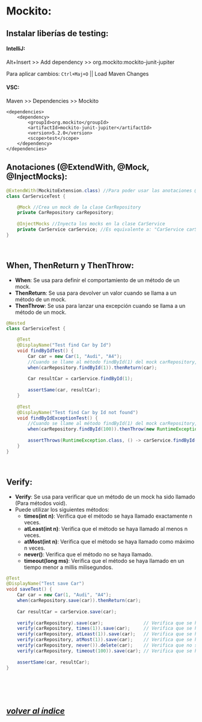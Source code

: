 # Mockito:
## Instalar liberías de testing:
#### IntelliJ: 
Alt+Insert >> Add dependency >> org.mockito:mockito-junit-jupiter

Para aplicar cambios: `Ctrl+Maj+O` || Load Maven Changes 
	
#### VSC: 
Maven >> Dependencies >> Mockito
```	
<dependencies>
    <dependency>
        <groupId>org.mockito</groupId>
        <artifactId>mockito-junit-jupiter</artifactId>
        <version>5.2.0</version>
        <scope>test</scope>
    </dependency>
</dependencies>
```

## Anotaciones (@ExtendWith, @Mock, @InjectMocks):
```java
@ExtendWith(MockitoExtension.class) //Para poder usar las anotaciones @Mock y @InjectMocks
class CarServiceTest {

    @Mock //Crea un mock de la clase CarRepository
    private CarRepository carRepository;
    
    @InjectMocks //Inyecta los mocks en la clase CarService
    private CarService carService; //Es equivalente a: "CarService carService = new CarService(carRepository)"
}
```
<br>

## When, ThenReturn y ThenThrow:
- **When**: Se usa para definir el comportamiento de un método de un mock.
- **ThenReturn**: Se usa para devolver un valor cuando se llama a un método de un mock.
- **ThenThrow**: Se usa para lanzar una excepción cuando se llama a un método de un mock.

```java
@Nested
class CarServiceTest {

    @Test
    @DisplayName("Test find Car by Id")
    void findByIdTest() {
        Car car = new Car(1, "Audi", "A4");
        //Cuando se llame al método findById(1) del mock carRepository, devolverá el objeto car
        when(carRepository.findById(1)).thenReturn(car);
        
        Car resultCar = carService.findById(1);
        
        assertSame(car, resultCar);
    }
    
    @Test
    @DisplayName("Test find Car by Id not found")
    void findByIdExceptionTest() {
        //Cuando se llame al método findById(1) del mock carRepository, lanzará una excepción
        when(carRepository.findById(100)).thenThrow(new RuntimeException("Car not found"));
        
        assertThrows(RuntimeException.class, () -> carService.findById(100));
    }
}
```
<br>

## Verify:
- **Verify**: Se usa para verificar que un método de un mock ha sido llamado (Para métodos void).
- Puede utilizar los siguientes métodos:
    - **times(int n)**: Verifica que el método se haya llamado exactamente n veces.
    - **atLeast(int n)**: Verifica que el método se haya llamado al menos n veces.
    - **atMost(int n)**: Verifica que el método se haya llamado como máximo n veces.
    - **never()**: Verifica que el método no se haya llamado.
    - **timeout(long ms)**: Verifica que el método se haya llamado en un tiempo menor a millis milisegundos.
```java
@Test
@DisplayName("Test save Car")
void saveTest() {
    Car car = new Car(1, "Audi", "A4");
    when(carRepository.save(car)).thenReturn(car);
    
    Car resultCar = carService.save(car);
    
    verify(carRepository).save(car);               // Verifica que se haya llamado al método save(car) del mock carRepository.
    verify(carRepository, times(1)).save(car);     // Verifica que se haya llamado exactamente 1 vez.
    verify(carRepository, atLeast(1)).save(car);   // Verifica que se haya llamado al menos 1 vez.
    verify(carRepository, atMost(1)).save(car);    // Verifica que se haya llamado como máximo 1 vez.
    verify(carRepository, never()).delete(car);    // Verifica que no se haya llamado al método delete(car) del mock carRepository.
    verify(carRepository, timeout(100)).save(car); // Verifica que se haya llamado en un tiempo menor a 100 milisegundos.
    
    assertSame(car, resultCar);
}
``` 
<br><br><br>
## *[volver al índice](../index.md)*